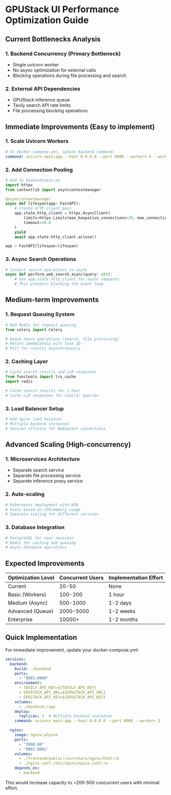 # GPUStack UI Performance Optimization Guide

## Current Bottlenecks Analysis

### 1. **Backend Concurrency (Primary Bottleneck)**
- Single uvicorn worker
- No async optimization for external calls
- Blocking operations during file processing and search

### 2. **External API Dependencies**
- GPUStack inference queue
- Tavily search API rate limits
- File processing blocking operations

## Immediate Improvements (Easy to implement)

### 1. **Scale Uvicorn Workers**
```yaml
# In docker-compose.yml, update backend command:
command: uvicorn main:app --host 0.0.0.0 --port 8000 --workers 4 --worker-class uvicorn.workers.UvicornWorker
```

### 2. **Add Connection Pooling**
```python
# Add to backend/main.py
import httpx
from contextlib import asynccontextmanager

@asynccontextmanager
async def lifespan(app: FastAPI):
    # Create HTTP client pool
    app.state.http_client = httpx.AsyncClient(
        limits=httpx.Limits(max_keepalive_connections=20, max_connections=100),
        timeout=30.0
    )
    yield
    await app.state.http_client.aclose()

app = FastAPI(lifespan=lifespan)
```

### 3. **Async Search Operations**
```python
# Convert search operations to async
async def perform_web_search_async(query: str):
    # Use app.state.http_client for async requests
    # This prevents blocking the event loop
```

## Medium-term Improvements

### 1. **Request Queuing System**
```python
# Add Redis for request queuing
from celery import Celery

# Queue heavy operations (search, file processing)
# Return immediately with task ID
# Poll for results asynchronously
```

### 2. **Caching Layer**
```python
# Cache search results and LLM responses
from functools import lru_cache
import redis

# Cache search results for 1 hour
# Cache LLM responses for similar queries
```

### 3. **Load Balancer Setup**
```yaml
# Add nginx load balancer
# Multiple backend instances
# Session affinity for WebSocket connections
```

## Advanced Scaling (High-concurrency)

### 1. **Microservices Architecture**
- Separate search service
- Separate file processing service
- Separate inference proxy service

### 2. **Auto-scaling**
```yaml
# Kubernetes deployment with HPA
# Scale based on CPU/memory usage
# Separate scaling for different services
```

### 3. **Database Integration**
```python
# PostgreSQL for user sessions
# Redis for caching and queuing
# Async database operations
```

## Expected Improvements

| Optimization Level | Concurrent Users | Implementation Effort |
|-------------------|------------------|---------------------|
| Current          | 20-50            | None                |
| Basic (Workers)  | 100-200          | 1 hour              |
| Medium (Async)   | 500-1000         | 1-2 days            |
| Advanced (Queue) | 2000-5000        | 1-2 weeks           |
| Enterprise      | 10000+           | 1-2 months          |

## Quick Implementation

For immediate improvement, update your docker-compose.yml:

```yaml
services:
  backend:
    build: ./backend
    ports:
      - "8001:8000"
    environment:
      - TAVILY_API_KEY=${TAVILY_API_KEY}
      - GPUSTACK_API_URL=${GPUSTACK_API_URL}
      - GPUSTACK_API_KEY=${GPUSTACK_API_KEY}
    volumes:
      - ./backend:/app
    deploy:
      replicas: 3  # Multiple backend instances
    command: uvicorn main:app --host 0.0.0.0 --port 8000 --workers 2

  nginx:
    image: nginx:alpine
    ports:
      - "3000:80"
      - "8001:8001"
    volumes:
      - ./frontend/public:/usr/share/nginx/html:ro
      - ./nginx.conf:/etc/nginx/nginx.conf:ro
    depends_on:
      - backend
```

This would increase capacity to ~200-500 concurrent users with minimal effort.
